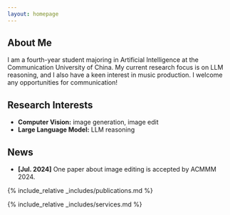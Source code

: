 ```yaml
---
layout: homepage
---
```


## About Me

I am a fourth-year student majoring in Artificial Intelligence at the Communication University of China. My current research focus is on LLM reasoning, and I also have a keen interest in music production. I welcome any opportunities for communication!

## Research Interests

- **Computer Vision:** image generation, image edit
- **Large Language Model:** LLM reasoning

## News

- **[Jul. 2024]** One paper about image editing is accepted by ACMMM 2024.



{% include_relative _includes/publications.md %}

{% include_relative _includes/services.md %}
